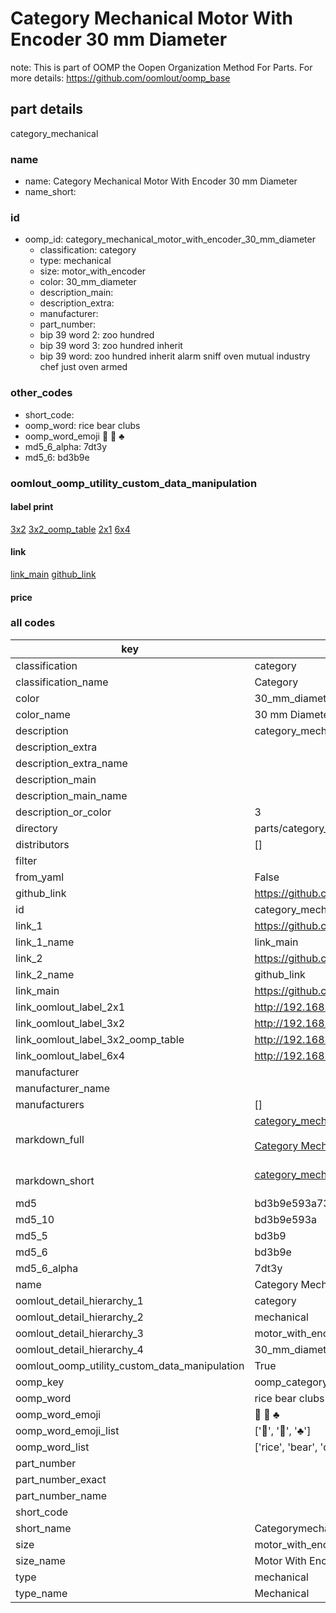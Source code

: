 # Category Mechanical Motor With Encoder 30 mm Diameter  

note: This is part of OOMP the Oopen Organization Method For Parts. For more details: https://github.com/oomlout/oomp_base

##  part details



category_mechanical

### name
* name: Category Mechanical Motor With Encoder 30 mm Diameter
* name_short: 
### id
* oomp_id: category_mechanical_motor_with_encoder_30_mm_diameter
  * classification: category
  * type: mechanical
  * size: motor_with_encoder
  * color: 30_mm_diameter
  * description_main: 
  * description_extra: 
  * manufacturer: 
  * part_number: 
  * bip 39 word 2: zoo hundred
  * bip 39 word 3: zoo hundred inherit
  * bip 39 word: zoo hundred inherit alarm sniff oven mutual industry chef just oven armed

### other_codes
* short_code: 
* oomp_word: rice bear clubs
* oomp_word_emoji :rice: :bear: :clubs:
* md5_6_alpha: 7dt3y
* md5_6: bd3b9e






### oomlout_oomp_utility_custom_data_manipulation
#### label print
[3x2](http://192.168.1.245:1112/?label=oomp%207dt3y)
[3x2_oomp_table](http://192.168.1.107:1112/?label=oomp%207dt3y)
[2x1](http://192.168.1.242:1112/?label=oomp%207dt3y)
[6x4](http://192.168.1.55:1112/?label=oomp%207dt3y)    

#### link

[link_main](https://github.com/oomlout/oomlout_oomp_current_version_messy/tree/main/parts/category_mechanical_motor_with_encoder_30_mm_diameter) [github_link](https://github.com/oomlout/oomlout_oomp_part_src/tree/main/parts/category_mechanical_motor_with_encoder_30_mm_diameter)                             

#### price







### all codes 
| key | value |  
| --- | --- |  
| classification | category |  
| classification_name | Category |  
| color | 30_mm_diameter |  
| color_name | 30 mm Diameter |  
| description | category_mechanical |  
| description_extra |  |  
| description_extra_name |  |  
| description_main |  |  
| description_main_name |  |  
| description_or_color | 3  |  
| directory | parts/category_mechanical_motor_with_encoder_30_mm_diameter |  
| distributors | [] |  
| filter |  |  
| from_yaml | False |  
| github_link | https://github.com/oomlout/oomlout_oomp_part_src/tree/main/parts/category_mechanical_motor_with_encoder_30_mm_diameter |  
| id | category_mechanical_motor_with_encoder_30_mm_diameter |  
| link_1 | https://github.com/oomlout/oomlout_oomp_current_version_messy/tree/main/parts/category_mechanical_motor_with_encoder_30_mm_diameter |  
| link_1_name | link_main |  
| link_2 | https://github.com/oomlout/oomlout_oomp_part_src/tree/main/parts/category_mechanical_motor_with_encoder_30_mm_diameter |  
| link_2_name | github_link |  
| link_main | https://github.com/oomlout/oomlout_oomp_current_version_messy/tree/main/parts/category_mechanical_motor_with_encoder_30_mm_diameter |  
| link_oomlout_label_2x1 | http://192.168.1.242:1112/?label=oomp%207dt3y |  
| link_oomlout_label_3x2 | http://192.168.1.245:1112/?label=oomp%207dt3y |  
| link_oomlout_label_3x2_oomp_table | http://192.168.1.107:1112/?label=oomp%207dt3y |  
| link_oomlout_label_6x4 | http://192.168.1.55:1112/?label=oomp%207dt3y |  
| manufacturer |  |  
| manufacturer_name |  |  
| manufacturers | [] |  
| markdown_full | [category_mechanical_motor_with_encoder_30_mm_diameter](https://github.com/oomlout/oomlout_oomp_current_version_messy/tree/main/parts/category_mechanical_motor_with_encoder_30_mm_diameter)<br>[](https://github.com/oomlout/oomlout_oomp_current_version_messy/tree/main/parts/category_mechanical_motor_with_encoder_30_mm_diameter)<br>[Category Mechanical Motor With Encoder 30 Mm Diameter](https://github.com/oomlout/oomlout_oomp_current_version_messy/tree/main/parts/category_mechanical_motor_with_encoder_30_mm_diameter)<br><br> |  
| markdown_short | [category_mechanical_motor_with_encoder_30_mm_diameter](https://github.com/oomlout/oomlout_oomp_current_version_messy/tree/main/parts/category_mechanical_motor_with_encoder_30_mm_diameter)<br><br> |  
| md5 | bd3b9e593a7332467766b05ce79bcfff |  
| md5_10 | bd3b9e593a |  
| md5_5 | bd3b9 |  
| md5_6 | bd3b9e |  
| md5_6_alpha | 7dt3y |  
| name | Category Mechanical Motor With Encoder 30 mm Diameter |  
| oomlout_detail_hierarchy_1 | category |  
| oomlout_detail_hierarchy_2 | mechanical |  
| oomlout_detail_hierarchy_3 | motor_with_encoder |  
| oomlout_detail_hierarchy_4 | 30_mm_diameter |  
| oomlout_oomp_utility_custom_data_manipulation | True |  
| oomp_key | oomp_category_mechanical_motor_with_encoder_30_mm_diameter |  
| oomp_word | rice bear clubs |  
| oomp_word_emoji | :rice: :bear: :clubs: |  
| oomp_word_emoji_list | [':rice:', ':bear:', ':clubs:'] |  
| oomp_word_list | ['rice', 'bear', 'clubs'] |  
| part_number |  |  
| part_number_exact |  |  
| part_number_name |  |  
| short_code |  |  
| short_name | Categorymechanical |  
| size | motor_with_encoder |  
| size_name | Motor With Encoder |  
| type | mechanical |  
| type_name | Mechanical |  
